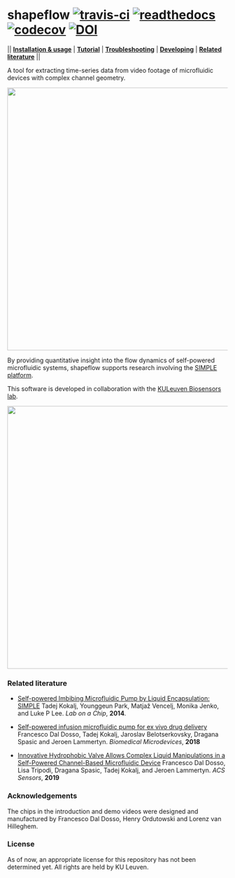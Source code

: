 # shapeflow [![travis-ci](https://travis-ci.org/ybnd/shapeflow.svg?branch=master)](https://travis-ci.org/ybnd/shapeflow) [![readthedocs](https://readthedocs.org/projects/shapeflow/badge/?version=latest)](https://shapeflow.readthedocs.io/en/latest/?badge=latest) [![codecov](https://codecov.io/gh/ybnd/shapeflow/branch/master/graph/badge.svg)](https://codecov.io/gh/ybnd/shapeflow) [![DOI](https://zenodo.org/badge/296610947.svg)](https://zenodo.org/badge/latestdoi/296610947)


|| [**Installation & usage**](https://shapeflow.readthedocs.io/en/latest/index.html#installation-usage) | [**Tutorial**](https://shapeflow.readthedocs.io/en/latest/tutorial.html) | [**Troubleshooting**](https://shapeflow.readthedocs.io/en/latest/troubleshooting.html) | [**Developing**](https://shapeflow.readthedocs.io/en/latest/developing.html) | [**Related literature**](#Related-literature) ||

A tool for extracting time-series data from video footage of microfluidic devices with complex channel geometry.

<div align="center"><img src="https://i.postimg.cc/xTMZzYnj/abstract5-720x540.gif" width="600px"/></div>

By providing quantitative insight into the flow dynamics of self-powered microfluidic systems, shapeflow supports research involving the [SIMPLE platform](https://www.biw.kuleuven.be/biosyst/mebios/biosensors-group/research-topics/Microfluidics_folder/simple-platform). 

This software is developed in collaboration with the [KULeuven Biosensors lab](https://twitter.com/KULBiosensors).

<div align="center"><img src="https://i.postimg.cc/W3qF15rK/demo-final-30fps-600x400.gif" width="600px"/></div>

### Related literature

* [Self-powered Imbibing Microfluidic Pump by Liquid Encapsulation: SIMPLE](https://doi.org/10.1039/C4LC00920G)
  Tadej Kokalj, Younggeun Park, Matjaž Vencelj, Monika Jenko, and Luke P Lee. *Lab on a Chip*, **2014**. 
  
* [Self-powered infusion microfluidic pump for ex vivo drug delivery](https://doi.org/10.1007/s10544-018-0289-1)
  Francesco Dal Dosso, Tadej Kokalj, Jaroslav Belotserkovsky, Dragana Spasic and Jeroen Lammertyn. *Biomedical Microdevices*, **2018**

* [Innovative Hydrophobic Valve Allows Complex Liquid Manipulations in a Self-Powered Channel-Based Microfluidic Device](https://doi.org/10.1021/acssensors.8b01555)
  Francesco Dal Dosso, Lisa Tripodi, Dragana Spasic, Tadej Kokalj, and Jeroen Lammertyn. *ACS Sensors*, **2019**

### Acknowledgements

The chips in the introduction and demo videos were designed and manufactured by Francesco Dal Dosso, Henry Ordutowski and Lorenz van Hilleghem.

### License

As of now, an appropriate license for this repository has not been determined yet. All rights are held by KU Leuven.
